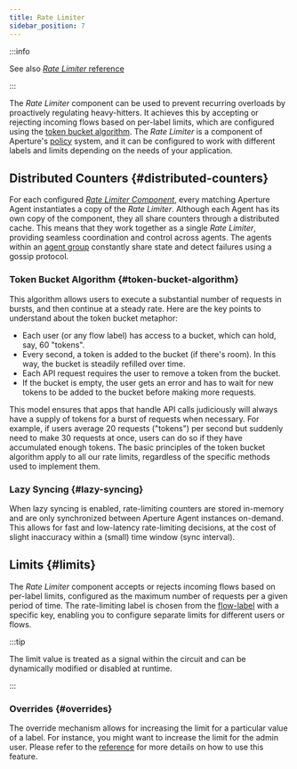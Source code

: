 ```yaml
---
title: Rate Limiter
sidebar_position: 7
---
```


:::info

See also [_Rate Limiter_ reference][reference]

:::

The _Rate Limiter_ component can be used to prevent recurring overloads by
proactively regulating heavy-hitters. It achieves this by accepting or rejecting
incoming flows based on per-label limits, which are configured using the
[token bucket algorithm](https://en.wikipedia.org/wiki/Token_bucket). The _Rate
Limiter_ is a component of Aperture's [policy][policies] system, and it can be
configured to work with different labels and limits depending on the needs of
your application.

## Distributed Counters {#distributed-counters}

For each configured [_Rate Limiter Component_][reference], every matching
Aperture Agent instantiates a copy of the _Rate Limiter_. Although each Agent
has its own copy of the component, they all share counters through a distributed
cache. This means that they work together as a single _Rate Limiter_, providing
seamless coordination and control across agents. The agents within an [agent
group][agent-group] constantly share state and detect failures using a gossip
protocol.

### Token Bucket Algorithm {#token-bucket-algorithm}

This algorithm allows users to execute a substantial number of requests in
bursts, and then continue at a steady rate. Here are the key points to
understand about the token bucket metaphor:

- Each user (or any flow label) has access to a bucket, which can hold, say, 60
  "tokens".
- Every second, a token is added to the bucket (if there's room). In this way,
  the bucket is steadily refilled over time.
- Each API request requires the user to remove a token from the bucket.
- If the bucket is empty, the user gets an error and has to wait for new tokens
  to be added to the bucket before making more requests.

This model ensures that apps that handle API calls judiciously will always have
a supply of tokens for a burst of requests when necessary. For example, if users
average 20 requests ("tokens") per second but suddenly need to make 30 requests
at once, users can do so if they have accumulated enough tokens. The basic
principles of the token bucket algorithm apply to all our rate limits,
regardless of the specific methods used to implement them.

### Lazy Syncing {#lazy-syncing}

When lazy syncing is enabled, rate-limiting counters are stored in-memory and
are only synchronized between Aperture Agent instances on-demand. This allows
for fast and low-latency rate-limiting decisions, at the cost of slight
inaccuracy within a (small) time window (sync interval).

## Limits {#limits}

The _Rate Limiter_ component accepts or rejects incoming flows based on
per-label limits, configured as the maximum number of requests per a given
period of time. The rate-limiting label is chosen from the
[flow-label][flow-label] with a specific key, enabling you to configure separate
limits for different users or flows.

:::tip

The limit value is treated as a signal within the circuit and can be dynamically
modified or disabled at runtime.

:::

### Overrides {#overrides}

The override mechanism allows for increasing the limit for a particular value of
a label. For instance, you might want to increase the limit for the admin user.
Please refer to the [reference][reference] for more details on how to use this
feature.

[reference]: /reference/policies/spec.md#rate-limiter
[agent-group]: /concepts/selector.md#agent-group
[policies]: /concepts/advanced/policy.md
[flow-label]: /concepts/flow-label.md

